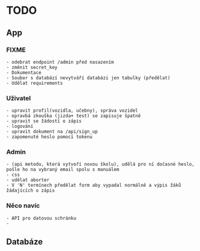 # TODO

## App

### FIXME
    - odebrat endpoint /admin před nasazením
    - změnit secret_key
    - Dokumentace
    - Soubor s databází nevytváří databázi jen tabulky (předělat)
    - Udělat requirements 

### Uživatel
    - upravit profil(vozidla, učebny), správa vozidel
    - opravbá zkouška (jizda+ test) se zapisuje špatně
    - upravit se žádostí o zápis
    - logování
    - upravit dokument na /api/sign_up
    - zapomenuté heslo pomocí tokenu
    
### Admin 
    - (api metodu, která vytvoří novou školu), udělá pro ní dočasné heslo, pošle ho na vybraný email spolu s manuálem
    - css
    - udělat aborter
    - V 'N' termínech předělat form aby vypadal normálně a výpis žáků žádajících o zápis 

### Něco navíc
    - API pro datovou schránku
    - 
    
## Databáze
    
    